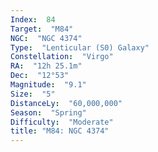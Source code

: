```yaml
---
Index:  84
Target:  "M84"
NGC:  "NGC 4374"
Type:  "Lenticular (S0) Galaxy"
Constellation:  "Virgo"
RA:  "12h 25.1m"
Dec:  "12°53"
Magnitude:  "9.1"
Size:  "5"
DistanceLy:  "60,000,000"
Season:  "Spring"
Difficulty:  "Moderate"
title: "M84: NGC 4374"
---
```

